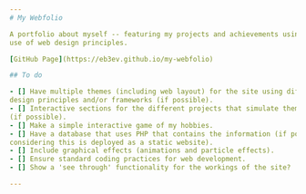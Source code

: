 ```yaml
---
# My Webfolio

A portfolio about myself -- featuring my projects and achievements using creative
use of web design principles.

[GitHub Page](https://eb3ev.github.io/my-webfolio)

## To do

- [] Have multiple themes (including web layout) for the site using different
design principles and/or frameworks (if possible).
- [] Interactive sections for the different projects that simulate them
(if possible).
- [] Make a simple interactive game of my hobbies.
- [] Have a database that uses PHP that contains the information (if possible
considering this is deployed as a static website).
- [] Include graphical effects (animations and particle effects).
- [] Ensure standard coding practices for web development.
- [] Show a 'see through' functionality for the workings of the site?

---
```

